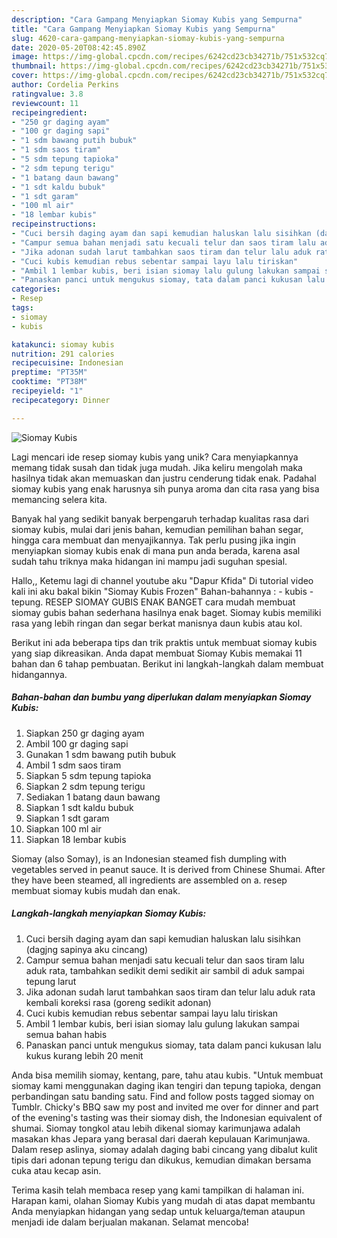 ```yaml
---
description: "Cara Gampang Menyiapkan Siomay Kubis yang Sempurna"
title: "Cara Gampang Menyiapkan Siomay Kubis yang Sempurna"
slug: 4620-cara-gampang-menyiapkan-siomay-kubis-yang-sempurna
date: 2020-05-20T08:42:45.890Z
image: https://img-global.cpcdn.com/recipes/6242cd23cb34271b/751x532cq70/siomay-kubis-foto-resep-utama.jpg
thumbnail: https://img-global.cpcdn.com/recipes/6242cd23cb34271b/751x532cq70/siomay-kubis-foto-resep-utama.jpg
cover: https://img-global.cpcdn.com/recipes/6242cd23cb34271b/751x532cq70/siomay-kubis-foto-resep-utama.jpg
author: Cordelia Perkins
ratingvalue: 3.8
reviewcount: 11
recipeingredient:
- "250 gr daging ayam"
- "100 gr daging sapi"
- "1 sdm bawang putih bubuk"
- "1 sdm saos tiram"
- "5 sdm tepung tapioka"
- "2 sdm tepung terigu"
- "1 batang daun bawang"
- "1 sdt kaldu bubuk"
- "1 sdt garam"
- "100 ml air"
- "18 lembar kubis"
recipeinstructions:
- "Cuci bersih daging ayam dan sapi kemudian haluskan lalu sisihkan (dagjng sapinya aku cincang)"
- "Campur semua bahan menjadi satu kecuali telur dan saos tiram lalu aduk rata, tambahkan sedikit demi sedikit air sambil di aduk sampai tepung larut"
- "Jika adonan sudah larut tambahkan saos tiram dan telur lalu aduk rata kembali koreksi rasa (goreng sedikit adonan)"
- "Cuci kubis kemudian rebus sebentar sampai layu lalu tiriskan"
- "Ambil 1 lembar kubis, beri isian siomay lalu gulung lakukan sampai semua bahan habis"
- "Panaskan panci untuk mengukus siomay, tata dalam panci kukusan lalu kukus kurang lebih 20 menit"
categories:
- Resep
tags:
- siomay
- kubis

katakunci: siomay kubis 
nutrition: 291 calories
recipecuisine: Indonesian
preptime: "PT35M"
cooktime: "PT38M"
recipeyield: "1"
recipecategory: Dinner

---
```



![Siomay Kubis](https://img-global.cpcdn.com/recipes/6242cd23cb34271b/751x532cq70/siomay-kubis-foto-resep-utama.jpg)

Lagi mencari ide resep siomay kubis yang unik? Cara menyiapkannya memang tidak susah dan tidak juga mudah. Jika keliru mengolah maka hasilnya tidak akan memuaskan dan justru cenderung tidak enak. Padahal siomay kubis yang enak harusnya sih punya aroma dan cita rasa yang bisa memancing selera kita.

Banyak hal yang sedikit banyak berpengaruh terhadap kualitas rasa dari siomay kubis, mulai dari jenis bahan, kemudian pemilihan bahan segar, hingga cara membuat dan menyajikannya. Tak perlu pusing jika ingin menyiapkan siomay kubis enak di mana pun anda berada, karena asal sudah tahu triknya maka hidangan ini mampu jadi suguhan spesial.

Hallo,, Ketemu lagi di channel youtube aku &#34;Dapur Kfida&#34; Di tutorial video kali ini aku bakal bikin &#34;Siomay Kubis Frozen&#34; Bahan-bahannya : - kubis - tepung. RESEP SIOMAY GUBIS ENAK BANGET cara mudah membuat siomay gubis bahan sederhana hasilnya enak baget. Siomay kubis memiliki rasa yang lebih ringan dan segar berkat manisnya daun kubis atau kol.


Berikut ini ada beberapa tips dan trik praktis untuk membuat siomay kubis yang siap dikreasikan. Anda dapat membuat Siomay Kubis memakai 11 bahan dan 6 tahap pembuatan. Berikut ini langkah-langkah dalam membuat hidangannya.

<!--inarticleads1-->

##### Bahan-bahan dan bumbu yang diperlukan dalam menyiapkan Siomay Kubis:

1. Siapkan 250 gr daging ayam
1. Ambil 100 gr daging sapi
1. Gunakan 1 sdm bawang putih bubuk
1. Ambil 1 sdm saos tiram
1. Siapkan 5 sdm tepung tapioka
1. Siapkan 2 sdm tepung terigu
1. Sediakan 1 batang daun bawang
1. Siapkan 1 sdt kaldu bubuk
1. Siapkan 1 sdt garam
1. Siapkan 100 ml air
1. Siapkan 18 lembar kubis


Siomay (also Somay), is an Indonesian steamed fish dumpling with vegetables served in peanut sauce. It is derived from Chinese Shumai. After they have been steamed, all ingredients are assembled on a. resep membuat siomay kubis mudah dan enak. 

<!--inarticleads2-->

##### Langkah-langkah menyiapkan Siomay Kubis:

1. Cuci bersih daging ayam dan sapi kemudian haluskan lalu sisihkan (dagjng sapinya aku cincang)
1. Campur semua bahan menjadi satu kecuali telur dan saos tiram lalu aduk rata, tambahkan sedikit demi sedikit air sambil di aduk sampai tepung larut
1. Jika adonan sudah larut tambahkan saos tiram dan telur lalu aduk rata kembali koreksi rasa (goreng sedikit adonan)
1. Cuci kubis kemudian rebus sebentar sampai layu lalu tiriskan
1. Ambil 1 lembar kubis, beri isian siomay lalu gulung lakukan sampai semua bahan habis
1. Panaskan panci untuk mengukus siomay, tata dalam panci kukusan lalu kukus kurang lebih 20 menit


Anda bisa memilih siomay, kentang, pare, tahu atau kubis. &#34;Untuk membuat siomay kami menggunakan daging ikan tengiri dan tepung tapioka, dengan perbandingan satu banding satu. Find and follow posts tagged siomay on Tumblr. Chicky&#39;s BBQ saw my post and invited me over for dinner and part of the evening&#39;s tasting was their siomay dish, the Indonesian equivalent of shumai. Siomay tongkol atau lebih dikenal siomay karimunjawa adalah masakan khas Jepara yang berasal dari daerah kepulauan Karimunjawa. Dalam resep aslinya, siomay adalah daging babi cincang yang dibalut kulit tipis dari adonan tepung terigu dan dikukus, kemudian dimakan bersama cuka atau kecap asin. 

Terima kasih telah membaca resep yang kami tampilkan di halaman ini. Harapan kami, olahan Siomay Kubis yang mudah di atas dapat membantu Anda menyiapkan hidangan yang sedap untuk keluarga/teman ataupun menjadi ide dalam berjualan makanan. Selamat mencoba!
